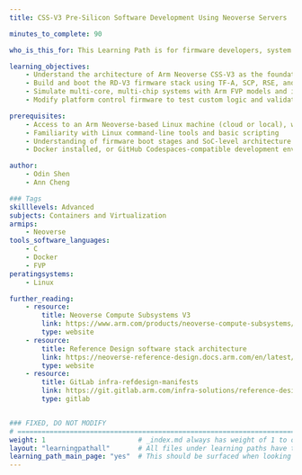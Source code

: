 ```yaml
---
title: CSS-V3 Pre-Silicon Software Development Using Neoverse Servers

minutes_to_complete: 90

who_is_this_for: This Learning Path is for firmware developers, system architects, and silicon validation engineers building Arm Neoverse CSS  platforms. It focuses on pre-silicon development using Fixed Virtual Platforms (FVPs) for the CSS‑V3 reference design. You’ll learn how to build, customize, and validate firmware on the RD‑V3 platform using Fixed Virtual Platforms (FVPs) before hardware is available.

learning_objectives:
    - Understand the architecture of Arm Neoverse CSS‑V3 as the foundation for scalable server-class platforms
    - Build and boot the RD‑V3 firmware stack using TF‑A, SCP, RSE, and UEFI
    - Simulate multi-core, multi-chip systems with Arm FVP models and interpret boot logs
    - Modify platform control firmware to test custom logic and validate it via pre-silicon simulation 

prerequisites:
    - Access to an Arm Neoverse-based Linux machine (cloud or local), with at least 80 GB of storage
    - Familiarity with Linux command-line tools and basic scripting
    - Understanding of firmware boot stages and SoC-level architecture
    - Docker installed, or GitHub Codespaces-compatible development environment

author:
    - Odin Shen
    - Ann Cheng

### Tags
skilllevels: Advanced
subjects: Containers and Virtualization
armips:
    - Neoverse
tools_software_languages:
    - C
    - Docker
    - FVP
peratingsystems:
    - Linux

further_reading:
    - resource:
        title: Neoverse Compute Subsystems V3
        link: https://www.arm.com/products/neoverse-compute-subsystems/css-v3
        type: website
    - resource:
        title: Reference Design software stack architecture
        link: https://neoverse-reference-design.docs.arm.com/en/latest/about/software_stack.html
        type: website
    - resource:
        title: GitLab infra-refdesign-manifests
        link: https://git.gitlab.arm.com/infra-solutions/reference-design/infra-refdesign-manifests
        type: gitlab    


### FIXED, DO NOT MODIFY
# ================================================================================
weight: 1                       # _index.md always has weight of 1 to order correctly
layout: "learningpathall"       # All files under learning paths have this same wrapper
learning_path_main_page: "yes"  # This should be surfaced when looking for related content. Only set for _index.md of learning path content.
---
```

